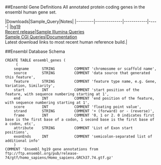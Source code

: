 ##Ensembl Gene Definitions
All annotated protein coding genes in the ensembl human gene set. 

|Downloads|Sample_Query|Notes|
|---------|--------------|------------|-----|
|[hg19](http://ftp.ensembl.org/pub/release-74/gtf/homo_sapiens/Homo_sapiens.GRCh37.74.gtf.gz)<br>[Recent release](http://ftp.ensembl.org/pub/current_gtf/homo_sapiens/Homo_sapiens.GRCh38.78.gtf.gz)|[Sample Illumina  Queries](https://github.com/summerela/external-reference-data-catalog/blob/master/ensembl_queries_illumina.md) <br> [Sample CGI Queries](https://github.com/summerela/external-reference-data-catalog/blob/master/ensembl_queries_cgi.md)|[Documentation](http://ftp.ensembl.org/pub/release-74/gtf/homo_sapiens/README)<br>Latest download links to most recent human reference build.|

##Ensembl Database Schema
```Mysql
CREATE TABLE ensembl_genes (
     (
    seqname      STRING         COMMENT 'chromosome or scaffold name',
    source       STRING         COMMENT 'data source that generated this feature',
    feature      STRING         COMMENT 'feature type name, e.g. Gene, Variation, Similarity',
    start        INT            COMMENT 'start position of the feature, with sequence numbering starting at 1',
    end          INT            COMMENT 'end position of the feature, with sequence numbering starting at 1',
    score        INT            COMMENT 'floating point value',
    strand       STRING         COMMENT '+ (forward) or - (reverse)',
    frame        INT            COMMENT '0, 1 or 2. 0 indicates first base is the first base of a codon, 1 second base is the first base of a codon, etc', 
    attribute    STRING         COMMENT 'List of Exon start positions',
    exonEnds     INT            COMMENT 'semicolon-separated list of additional info'
    )
COMMENT 'Ensembl hg19 gene annotations from ftp://ftp.ensembl.org/pub/release-74/gtf/homo_sapiens/Homo_sapiens.GRCh37.74.gtf.gz'
```
